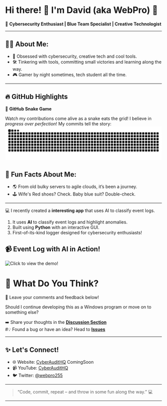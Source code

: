 # Hi there! 👋 I'm David (aka WebPro) 🚀

🎩 **Cybersecurity Enthusiast | Blue Team Specialist | Creative Technologist**

---

## 🧑‍💻 About Me:
- 🌟 Obsessed with cybersecurity, creative tech and cool tools.
- 🛠️ Tinkering with tools, committing small victories and learning along the way.
- 🎮 Gamer by night sometimes, tech student all the time.

---

## 🔥 GitHub Highlights

🐍 **GitHub Snake Game**  

Watch my contributions come alive as a snake eats the grid!
I believe in *progress over perfection*! My commits tell the story:
![GitHub Snake Game](./dist/github-snake.svg)

## 🎉 Fun Facts About Me:
- 🌎 From old bulky servers to agile clouds, it’s been a journey.
- 🕹️ Wife's Red shoes? Check. Baby blue suit? Double-check.

---
💻 I recently created a **interesting app** that uses AI to classify event logs. 

1. It uses **AI** to classify event logs and highlight anomalies.  
2. Built using **Python** with an interactive GUI.  
3. First-of-its-kind logger designed for cybersecurity enthusiasts!

## 📹 **Event Log with AI in Action!**
<img src="https://github.com/webpro255/Event-Log-AI/blob/main/vidss2.gif" alt="Click to view the demo!" style="max-width: 100%; height: auto;">

# 💬 **What Do You Think?**

📝 Leave your comments and feedback below!  

Should I continue developing this as a Windows program or move on to something else?  

➡️ Share your thoughts in the [**Discussion Section**](https://github.com/webpro255/Event-Log-AI/discussions/1)  
#💡 Found a bug or have an idea? Head to [**Issues**](https://github.com/webpro255/Event-Log-AI/issues)

---
## ✨ Let's Connect!
- 🌐 Website: [CyberAuditHQ](https://cyberaudithq.com) ComingSoon
- 📹 YouTube: [CyberAuditHQ](https://www.youtube.com/@cyberaudithq)
- 🐦 Twitter: [@webpro255](https://twitter.com/webpro255)

---

> “Code, commit, repeat – and throw in some fun along the way.” 💻

---





